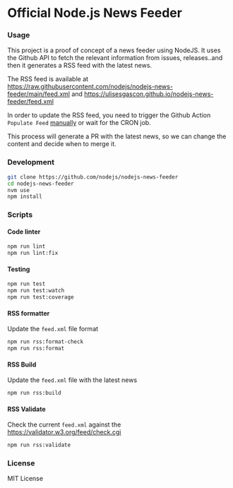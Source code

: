 # Official Node.js News Feeder

### Usage

This project is a proof of concept of a news feeder using NodeJS. It uses the Github API to fetch the relevant information from issues, releases..and then it generates a RSS feed with the latest news.

The RSS feed is available at https://raw.githubusercontent.com/nodejs/nodejs-news-feeder/main/feed.xml and https://ulisesgascon.github.io/nodejs-news-feeder/feed.xml

In order to update the RSS feed, you need to trigger the Github Action `Populate Feed` [manually](https://github.com/nodejs/nodejs-news-feeder/actions/workflows/populate_feed.yml) or wait for the CRON job.

This process will generate a PR with the latest news, so we can change the content and decide when to merge it.

### Development

```bash
git clone https://github.com/nodejs/nodejs-news-feeder
cd nodejs-news-feeder
nvm use
npm install
```


### Scripts

#### Code linter

```bash
npm run lint
npm run lint:fix
```

#### Testing

```bash
npm run test
npm run test:watch
npm run test:coverage
```

#### RSS formatter

Update the `feed.xml` file format

```bash
npm run rss:format-check
npm run rss:format
```

#### RSS Build

Update the `feed.xml` file with the latest news

```bash
npm run rss:build
```

#### RSS Validate

Check the current `feed.xml` against the https://validator.w3.org/feed/check.cgi

```bash
npm run rss:validate
```

### License

MIT License
